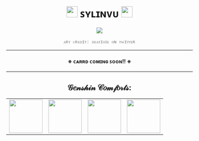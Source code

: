 <div align="center">

<h1> <img src="https://pixels.crd.co/assets/images/gallery04/f1f20f26.gif?v=7212058b" width="30"> ꜱʏʟɪɴᴠᴜ <img src="https://pixels.crd.co/assets/images/gallery04/f1f20f26.gif?v=7212058b" width="30"></h1>
    
   <a href="https://twitter.com/deatiose/status/1757257046871953494"><img src="https://i.imgur.com/yZMOBWe.jpeg"> </a>
   
   <code style="color : gray">ᴀʀᴛ ᴄʀᴇᴅɪᴛ: ᴅᴇᴀᴛɪᴏꜱᴇ ᴏɴ ᴛᴡɪᴛᴛᴇʀ</code> 
   
   ***
   
   <h4>
     ※
     <a>ᴄᴀʀʀᴅ ᴄᴏᴍɪɴɢ ꜱᴏᴏɴ!!</a>
     ※
   </h4>
   
   ***
   
<div align="center">

</h4>

 <h2> 𝒢𝑒𝓃𝓈𝒽𝒾𝓃 𝒞𝑜𝓂𝒻𝑜𝓇𝓉𝓈: </h2>

<table border="0" cellpadding="10" cellspacing="5" width="100"><tr>
<td><a href="https://www.deviantart.com/doosio"><img src="https://media.giphy.com/media/gHZO1tEbCJ8Ubbu0kb/giphy.gif" width="90"> </a></td>
<td><a href="https://www.deviantart.com/doosio"><img src="https://media.giphy.com/media/ELH5ioqEQD3XqIm6JI/giphy.gif" width="90"> </a></td>
<td><a href="https://www.deviantart.com/doosio"> <img src="https://media.giphy.com/media/xKGR1Z4odA5Cm1ZEOh/source.gif" width="90"> </a></td>
<td><a href="https://www.deviantart.com/doosio"><img src="https://media.giphy.com/media/LBHRfcUKGB3nOJsmC7/giphy.gif" width="90"> </a></td>
</tr></table>

</div>

